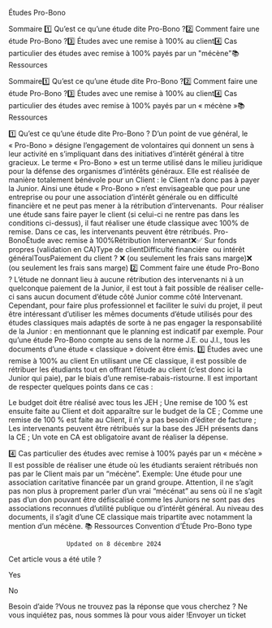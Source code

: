 



Études Pro-Bono

Sommaire 
1️⃣ Qu’est ce qu’une étude dite Pro-Bono ?2️⃣ Comment faire une étude Pro-Bono ?3️⃣ Études avec une remise à 100% au client4️⃣ Cas particulier des études avec remise à 100% payés par un "mécène"📚 Ressources



Sommaire1️⃣ Qu’est ce qu’une étude dite Pro-Bono ?2️⃣ Comment faire une étude Pro-Bono ?3️⃣ Études avec une remise à 100% au client4️⃣ Cas particulier des études avec remise à 100% payés par un « mécène »📚 Ressources





 













1️⃣ Qu’est ce qu’une étude dite Pro-Bono ?
D’un point de vue général, le « Pro-Bono » désigne l’engagement de volontaires qui donnent un sens à leur activité en s’impliquant dans des initiatives d’intérêt général à titre gracieux.
Le terme « Pro-Bono » est un terme utilisé dans le milieu juridique pour la défense des organismes d’intérêts généraux. Elle est réalisée de manière totalement bénévole pour un Client : le Client n’a donc pas à payer la Junior. Ainsi une étude « Pro-Bono » n’est envisageable que pour une entreprise ou pour une association d’intérêt générale ou en difficulté financière et ne peut pas mener à la rétribution d’intervenants. 
Pour réaliser une étude sans faire payer le client (si celui-ci ne rentre pas dans les conditions ci-dessus), il faut réaliser une étude classique avec 100% de remise. Dans ce cas, les intervenants peuvent être rétribués.
Pro-BonoÉtude avec remise à 100%Rétribution Intervenant❌✅ Sur fonds propres (validation en CA)Type de clientDifficulté financière  ou intérêt généralTousPaiement du client ? ❌ (ou seulement les frais sans marge)❌ (ou seulement les frais sans marge)
2️⃣ Comment faire une étude Pro-Bono ?
L’étude ne donnant lieu à aucune rétribution des intervenants ni à un quelconque paiement de la Junior, il est tout à fait possible de réaliser celle-ci sans aucun document d’étude côté Junior comme côté Intervenant. 
Cependant, pour faire plus professionnel et faciliter le suivi du projet, il peut être intéressant d’utiliser les mêmes documents d’étude utilisés pour des études classiques mais adaptés de sorte à ne pas engager la responsabilité de la Junior : en mentionnant que le planning est indicatif par exemple.
Pour qu’une étude Pro-Bono compte au sens de la norme J.E. ou J.I., tous les documents d’une étude « classique » doivent être émis.
3️⃣ Études avec une remise à 100% au client
En utilisant une CE classique, il est possible de rétribuer les étudiants tout en offrant l’étude au client (c’est donc ici la Junior qui paie), par le biais d’une remise-rabais-ristourne. Il est important de respecter quelques points dans ce cas :

Le budget doit être réalisé avec tous les JEH ;
Une remise de 100 % est ensuite faite au Client et doit apparaître sur le budget de la CE ;
Comme une remise de 100 % est faite au Client, il n’y a pas besoin d’éditer de facture ;
Les intervenants peuvent être rétribués sur la base des JEH présents dans la CE ;
Un vote en CA est obligatoire avant de réaliser la dépense.


4️⃣ Cas particulier des études avec remise à 100% payés par un « mécène »
Il est possible de réaliser une étude où les étudiants seraient rétribués non pas par le Client mais par un “mécène”. Exemple: Une étude pour une association caritative financée par un grand groupe.
Attention, il ne s’agit pas non plus à proprement parler d’un vrai “mécénat” au sens où il ne s’agit pas d’un don pouvant être défiscalisé comme les Juniors ne sont pas des associations reconnues d’utilité publique ou d’intérêt général.
Au niveau des documents, il s’agit d’une CE classique mais tripartite avec notamment la mention d’un mécène.
📚 Ressources
Convention d’Étude Pro-Bono type 


					Updated on 8 décembre 2024				



Cet article vous a été utile ?




Yes



No





Besoin d’aide ?Vous ne trouvez pas la réponse que vous cherchez ? Ne vous inquiétez pas, nous sommes là pour vous aider !Envoyer un ticket

